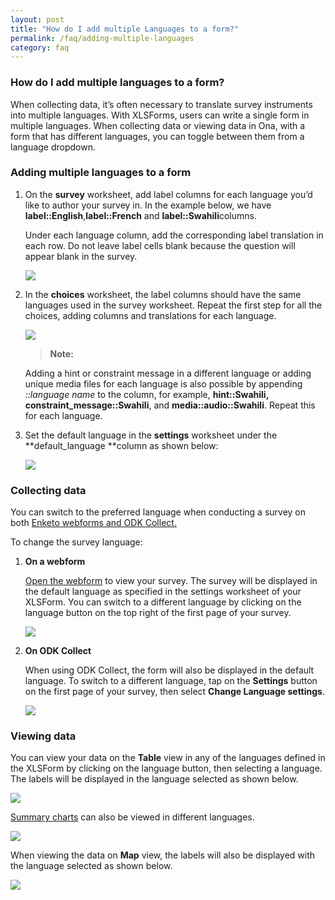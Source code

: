 ```yaml
---
layout: post
title: "How do I add multiple Languages to a form?"
permalink: /faq/adding-multiple-languages
category: faq
---
```


### How do I add multiple languages to a form?

When collecting data, it’s often necessary to translate survey instruments into multiple languages. With XLSForms, users can write a single form in multiple languages. When collecting data or viewing data in Ona, with a form that has different languages, you can toggle between them from a language dropdown.

### Adding multiple languages to a form

1. On the **survey** worksheet, add label columns for each language you’d like to author your survey in. In the example below, we have **label::English**,**label::French** and **label::Swahili**columns.

   Under each language column, add the corresponding label translation in each row. Do not leave label cells blank because the question will appear blank in the survey.

   ![](/content/screenshots/faq/faq-multiple-langauge-support-1.png)

2. In the **choices** worksheet, the label columns should have the same languages used in the survey worksheet. Repeat the first step for all the choices, adding columns and translations for each language.

   ![](/content/screenshots/faq/faq-multiple-langauge-support-2.png)

   >**Note:**<br/>
   >
   Adding a hint or constraint message in a different language or adding unique media files for each language is also possible by appending *::language name* to the column, for example, **hint::Swahili, constraint_message::Swahili**, and **media::audio::Swahili**. Repeat this for each language.

3. Set the default language in the **settings** worksheet under the **default_language **column as shown below:

   ![](/content/screenshots/faq/faq-multiple-langauge-support-3.png)

### Collecting data

You can switch to the preferred language when conducting a survey on both [Enketo webforms and ODK Collect.](https://help.ona.io/guides/data-collection/)

To change the survey language:

1. **On a webform**

    [Open the webform](https://help.ona.io/guides/data-collection/#opening-webform) to view your survey. The survey will be displayed in the default language as specified in the settings worksheet of your XLSForm. You can switch to a different language by clicking on the language button on the top right of the first page of your survey. 

    ![](/content/screenshots/faq/faq-multiple-langauge-support-4.png)

2. **On ODK Collect**

    When using ODK Collect, the form will also be displayed in the default language. To switch to a different language, tap on the **Settings** button on the first page of your survey, then select **Change Language settings**. 

    ![](/content/screenshots/faq/faq-multiple-langauge-support-5.png)

### Viewing data

You can view your data on the **Table** view in any of the languages defined in the XLSForm by clicking on the language button, then selecting a language. The labels will be displayed in the language selected as shown below.

![](/content/screenshots/faq/faq-multiple-langauge-support-6.png)

[Summary charts](https://help.ona.io/guides/getting-started/#summary-charts) can also be viewed in different languages.

![](/content/screenshots/faq/faq-multiple-langauge-support-7.png)

When viewing the data on **Map** view, the labels will also be displayed with the language selected as shown below.

![](/content/screenshots/faq/faq-multiple-langauge-support-8.png)

